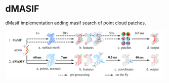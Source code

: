 # dMASIF

dMasif implementation adding masif search of point cloud patches.

![Overview](./overview.png)
